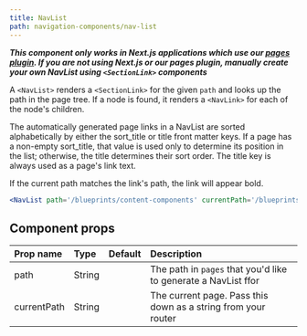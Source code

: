 ```yaml
---
title: NavList
path: navigation-components/nav-list
---
```


***This component only works in Next.js applications which use our [pages plugin](https://github.com/primer/next-pages). If you are not using Next.js or our pages plugin, manually create your own NavList using `<SectionLink>` components***

A `<NavList>` renders a `<SectionLink>` for the given `path` and looks up the path in the page tree. If a node is found, it renders a `<NavLink>` for each of the node's children.

The automatically generated page links in a NavList are sorted alphabetically by either the sort_title or title front matter keys. If a page has a non-empty sort_title, that value is used only to determine its position in the list; otherwise, the title determines their sort order. The title key is always used as a page's link text.

If the current path matches the link's path, the link will appear bold.


```.jsx
<NavList path='/blueprints/content-components' currentPath='/blueprints/navigation-components/NavList'/>
```

## Component props

| Prop name | Type | Default | Description |
| :- | :- | :-: | :- |
| path | String | | The path in `pages` that you'd like to generate a NavList ffor |
| currentPath | String | | The current page. Pass this down as a string from your router |
